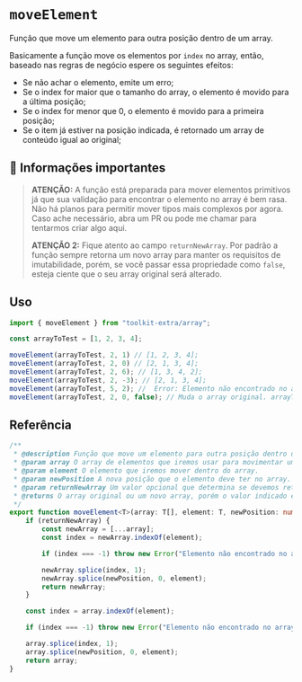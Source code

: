 # `moveElement`

Função que move um elemento para outra posição dentro de um array.

Basicamente a função move os elementos por `index` no array, então, baseado nas regras de negócio espere os seguintes efeitos:

- Se não achar o elemento, emite um erro;
- Se o index for maior que o tamanho do array, o elemento é movido para a última posição;
- Se o index for menor que 0, o elemento é movido para a primeira posição;
- Se o item já estiver na posição indicada, é retornado um array de conteúdo igual ao original;

## :mega: Informações importantes

>**ATENÇÃO:** A função está preparada para mover elementos primitivos já que sua validação para encontrar o elemento no array é bem rasa. Não há planos para permitir mover tipos mais complexos por agora. Caso ache necessário, abra um PR ou pode me chamar para tentarmos criar algo aqui.
>
>**ATENÇÃO 2:** Fique atento ao campo `returnNewArray`. Por padrão a função sempre retorna um novo array para manter os requisitos de imutabilidade, porém, se você passar essa propriedade como `false`, esteja ciente que o seu array original será alterado.

## Uso

```ts
import { moveElement } from "toolkit-extra/array";

const arrayToTest = [1, 2, 3, 4];

moveElement(arrayToTest, 2, 1) // [1, 2, 3, 4];
moveElement(arrayToTest, 2, 0) // [2, 1, 3, 4];
moveElement(arrayToTest, 2, 6); // [1, 3, 4, 2];
moveElement(arrayToTest, 2, -3); // [2, 1, 3, 4];
moveElement(arrayToTest, 5, 2); //  Error: Elemento não encontrado no array;
moveElement(arrayToTest, 2, 0, false); // Muda o array original. arrayToTest agora é [2, 1, 3, 4];
```

## Referência

```ts
/**
 * @description Função que move um elemento para outra posição dentro de um array.
 * @param array O array de elementos que iremos usar para movimentar um elemento.
 * @param element O elemento que iremos mover dentro do array.
 * @param newPosition A nova posição que o elemento deve ter no array.
 * @param returnNewArray Um valor opcional que determina se devemos retorna um novo array, ou se o array original deve ser retornado. Padrão: `true`.
 * @returns O array original ou um novo array, porém o valor indicado em `element` foi movido para uma posição especificada em `newPosition`.
 */
export function moveElement<T>(array: T[], element: T, newPosition: number, returnNewArray = true) {
    if (returnNewArray) {
        const newArray = [...array];
        const index = newArray.indexOf(element);

        if (index === -1) throw new Error("Elemento não encontrado no array");

        newArray.splice(index, 1);
        newArray.splice(newPosition, 0, element);
        return newArray;
    }

    const index = array.indexOf(element);

    if (index === -1) throw new Error("Elemento não encontrado no array");

    array.splice(index, 1);
    array.splice(newPosition, 0, element);
    return array;
}
```

